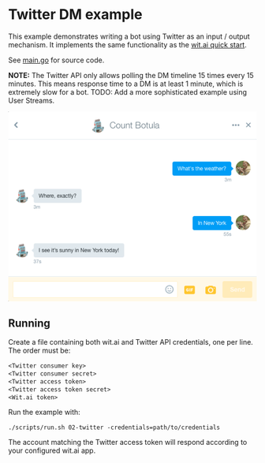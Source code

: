 # Twitter DM example

This example demonstrates writing a bot using Twitter as an input / output mechanism.  It implements the same functionality as the [wit.ai quick start](https://wit.ai/docs/quickstart).

See [main.go](./main.go) for source code.

**NOTE:** The Twitter API only allows polling the DM timeline 15 times every 15 minutes.  This means response time to a DM is at least 1 minute, which is extremely slow for a bot.  TODO: Add a more sophisticated example using User Streams.

![screenshot of DM conversation](./convo.png)

## Running

Create a file containing both wit.ai and Twitter API credentials, one per line.  The order must be:

    <Twitter consumer key>
    <Twitter consumer secret>
    <Twitter access token>
    <Twitter access token secret>
    <Wit.ai token>

Run the example with:

    ./scripts/run.sh 02-twitter -credentials=path/to/credentials

The account matching the Twitter access token will respond according to your configured wit.ai app.
